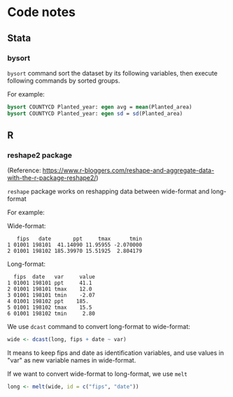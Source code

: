 # Code notes 

## Stata

### bysort
`bysort` command sort the dataset by its following variables, then execute following commands by sorted groups.

For example:
```Stata
bysort COUNTYCD Planted_year: egen avg = mean(Planted_area)
bysort COUNTYCD Planted_year: egen sd = sd(Planted_area)
```

## R

### reshape2 package
(Reference: https://www.r-bloggers.com/reshape-and-aggregate-data-with-the-r-package-reshape2/)

`reshape` package works on reshapping data between wide-format and long-format

For example:

Wide-format:
```
   fips   date       ppt     tmax      tmin
1 01001 198101  41.14090 11.95955 -2.070000
2 01001 198102 185.39970 15.51925  2.804179
```

Long-format:
```
  fips  date   var     value
1 01001 198101 ppt     41.1 
2 01001 198101 tmax    12.0 
3 01001 198101 tmin    -2.07
4 01001 198102 ppt    185.  
5 01001 198102 tmax    15.5 
6 01001 198102 tmin     2.80
```

We use `dcast` command to convert long-format to wide-format:
```R
wide <- dcast(long, fips + date ~ var)
```
It means to keep fips and date as identification variables, and use values in "var" as new variable names in wide-format.

If we want to convert wide-format to long-format, we use `melt`
```R
long <- melt(wide, id = c("fips", "date"))
```
